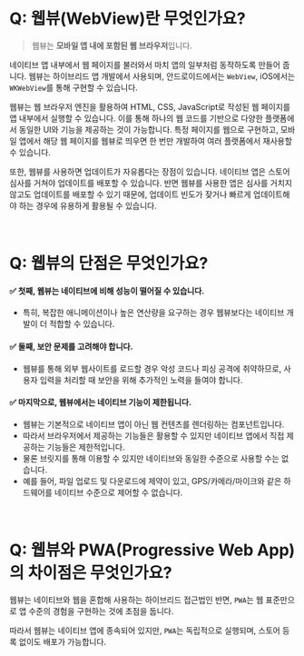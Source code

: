 # Q: 웹뷰(WebView)란 무엇인가요?
> 웹뷰는 **모바일 앱 내에 포함된 웹 브라우저**입니다.

네이티브 앱 내부에서 웹 페이지를 불러와서 마치 앱의 일부처럼 동작하도록 만들어 줍니다. 웹뷰는 하이브리드 앱 개발에서 사용되며, 안드로이드에서는 `WebView`, iOS에서는 `WKWebView`를 통해 구현할 수 있습니다.

웹뷰는 웹 브라우저 엔진을 활용하여 HTML, CSS, JavaScript로 작성된 웹 페이지를 앱 내부에서 실행할 수 있습니다. 이를 통해 하나의 웹 코드를 기반으로 다양한 플랫폼에서 동일한 UI와 기능을 제공하는 것이 가능합니다. 특정 페이지를 웹으로 구현하고, 모바일 앱에서 해당 웹 페이지를 웹뷰로 띄우면 한 번만 개발하여 여러 플랫폼에서 재사용할 수 있습니다.

또한, 웹뷰를 사용하면 업데이트가 자유롭다는 장점이 있습니다. 네이티브 앱은 스토어 심사를 거쳐야 업데이트를 배포할 수 있습니다. 반면 웹뷰를 사용한 앱은 심사를 거치지 않고도 업데이트를 배포할 수 있기 때문에, 업데이트 빈도가 잦거나 빠르게 업데이트해야 하는 경우에 유용하게 활용될 수 있습니다.

<br/>

# Q: 웹뷰의 단점은 무엇인가요?

#### ✅ 첫째, 웹뷰는 네이티브에 비해 성능이 떨어질 수 있습니다. 
- 특히, 복잡한 애니메이션이나 높은 연산량을 요구하는 경우 웹뷰보다는 네이티브 개발이 더 적합할 수 있습니다.

#### ✅ 둘째, 보안 문제를 고려해야 합니다. 
- 웹뷰를 통해 외부 웹사이트를 로드할 경우 악성 코드나 피싱 공격에 취약하므로, 사용자 입력을 처리할 때 보안을 위해 추가적인 노력을 들여야 합니다.

#### ✅ 마지막으로, 웹뷰에서는 네이티브 기능이 제한됩니다. 
- 웹뷰는 기본적으로 네이티브 앱이 아닌 웹 컨텐츠를 렌더링하는 컴포넌트입니다. 
- 따라서 브라우저에서 제공하는 기능들은 활용할 수 있지만 네이티브 앱에서 직접 제공하는 기능들은 제한적입니다. 
- 물론 브릿지를 통해 이용할 수 있지만 네이티브와 동일한 수준으로 사용할 수는 없습니다. 
- 예를 들어, 파일 업로드 및 다운로드에 제약이 있고, GPS/카메라/마이크와 같은 하드웨어를 네이티브 수준으로 제어할 수 없습니다.

<br/>

# Q: 웹뷰와 PWA(Progressive Web App)의 차이점은 무엇인가요? 

웹뷰는 네이티브와 웹을 혼합해 사용하는 하이브리드 접근법인 반면, `PWA`는 웹 표준만으로 앱 수준의 경험을 구현하는 것에 초점을 둡니다. 

따라서 웹뷰는 네이티브 앱에 종속되어 있지만, `PWA`는 독립적으로 실행되며, 스토어 등록 없이도 배포가 가능합니다.
